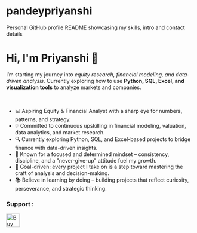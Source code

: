 # pandeypriyanshi
Personal GitHub profile README showcasing my skills, intro and contact details
<p><h1> Hi, I'm Priyanshi 👋 </h1></p>

<p>I’m starting my journey into <i> equity research, financial modeling, and data-driven analysis. </i> 
Currently exploring how to use <strong> Python, SQL, Excel, and visualization tools</strong> to analyze markets and companies.</p> <br>

<ul>
  <li>📊 Aspiring Equity & Financial Analyst with a sharp eye for numbers, patterns, and strategy.</li>
  <li>💡 Committed to continuous upskilling in financial modeling, valuation, data analytics, and market research.</li>
  <li>🔍 Currently exploring Python, SQL, and Excel-based projects to bridge finance with data-driven insights.</li>
  <li>🎯 Known for a focused and determined mindset – consistency, discipline, and a "never-give-up" attitude fuel my growth.</li>
  <li>🚀 Goal-driven: every project I take on is a step toward mastering the craft of analysis and decision-making.</li>
  <li>📚 Believe in learning by doing – building projects that reflect curiosity, perseverance, and strategic thinking.</li>
</ul>
<h3>Support :</h3>
<a href='https://ko-fi.com/J3J11KQO52' target='_blank'><img height='36' style='border:0px;height:36px;' src='https://storage.ko-fi.com/cdn/kofi1.png?v=6' border='0' alt='Buy Me a Coffee at ko-fi.com' /></a>
